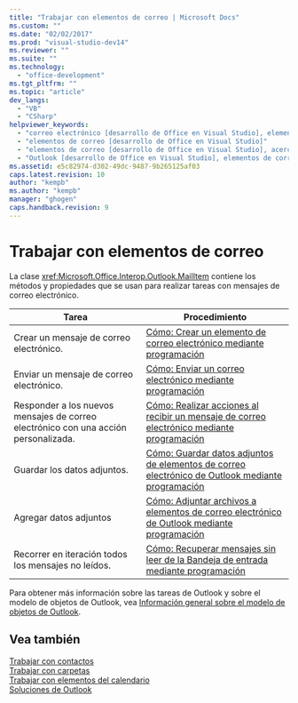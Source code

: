 ```yaml
---
title: "Trabajar con elementos de correo | Microsoft Docs"
ms.custom: ""
ms.date: "02/02/2017"
ms.prod: "visual-studio-dev14"
ms.reviewer: ""
ms.suite: ""
ms.technology: 
  - "office-development"
ms.tgt_pltfrm: ""
ms.topic: "article"
dev_langs: 
  - "VB"
  - "CSharp"
helpviewer_keywords: 
  - "correo electrónico [desarrollo de Office en Visual Studio], elementos de correo"
  - "elementos de correo [desarrollo de Office en Visual Studio]"
  - "elementos de correo [desarrollo de Office en Visual Studio], acerca de los elementos de correo"
  - "Outlook [desarrollo de Office en Visual Studio], elementos de correo"
ms.assetid: e5c82974-d302-49dc-9487-9b265125af03
caps.latest.revision: 10
author: "kempb"
ms.author: "kempb"
manager: "ghogen"
caps.handback.revision: 9
---
```

# Trabajar con elementos de correo
  La clase <xref:Microsoft.Office.Interop.Outlook.MailItem> contiene los métodos y propiedades que se usan para realizar tareas con mensajes de correo electrónico.  
  
|Tarea|Procedimiento|  
|-----------|-------------------|  
|Crear un mensaje de correo electrónico.|[Cómo: Crear un elemento de correo electrónico mediante programación](../vsto/how-to-programmatically-create-an-e-mail-item.md)|  
|Enviar un mensaje de correo electrónico.|[Cómo: Enviar un correo electrónico mediante programación](../vsto/how-to-programmatically-send-e-mail-programmatically.md)|  
|Responder a los nuevos mensajes de correo electrónico con una acción personalizada.|[Cómo: Realizar acciones al recibir un mensaje de correo electrónico mediante programación](../vsto/how-to-programmatically-perform-actions-when-an-e-mail-message-is-received.md)|  
|Guardar los datos adjuntos.|[Cómo: Guardar datos adjuntos de elementos de correo electrónico de Outlook mediante programación](../vsto/how-to-programmatically-save-attachments-from-outlook-e-mail-items.md)|  
|Agregar datos adjuntos|[Cómo: Adjuntar archivos a elementos de correo electrónico de Outlook mediante programación](../vsto/how-to-programmatically-attach-files-to-outlook-e-mail-items.md)|  
|Recorrer en iteración todos los mensajes no leídos.|[Cómo: Recuperar mensajes sin leer de la Bandeja de entrada mediante programación](../vsto/how-to-programmatically-retrieve-unread-messages-from-the-inbox.md)|  
  
 Para obtener más información sobre las tareas de Outlook y sobre el modelo de objetos de Outlook, vea [Información general sobre el modelo de objetos de Outlook](../vsto/outlook-object-model-overview.md).  
  
## Vea también  
 [Trabajar con contactos](../vsto/working-with-contact-items.md)   
 [Trabajar con carpetas](../vsto/working-with-folders.md)   
 [Trabajar con elementos del calendario](../vsto/working-with-calendar-items.md)   
 [Soluciones de Outlook](../vsto/outlook-solutions.md)  
  
  